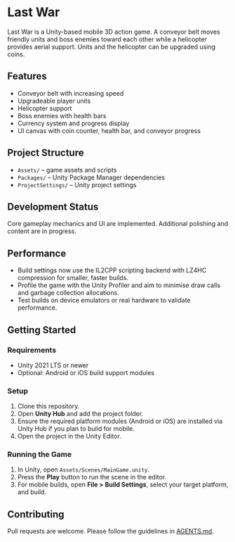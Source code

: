 # Last War

Last War is a Unity-based mobile 3D action game. A conveyor belt moves friendly units and boss enemies toward each other while a helicopter provides aerial support. Units and the helicopter can be upgraded using coins.

## Features
- Conveyor belt with increasing speed
- Upgradeable player units
- Helicopter support
- Boss enemies with health bars
- Currency system and progress display
- UI canvas with coin counter, health bar, and conveyor progress

## Project Structure
- `Assets/` – game assets and scripts
- `Packages/` – Unity Package Manager dependencies
- `ProjectSettings/` – Unity project settings

## Development Status
Core gameplay mechanics and UI are implemented. Additional polishing and content are in progress.

## Performance
- Build settings now use the IL2CPP scripting backend with LZ4HC compression for smaller, faster builds.
- Profile the game with the Unity Profiler and aim to minimise draw calls and garbage collection allocations.
- Test builds on device emulators or real hardware to validate performance.

## Getting Started

### Requirements
- Unity 2021 LTS or newer
- Optional: Android or iOS build support modules

### Setup
1. Clone this repository.
2. Open **Unity Hub** and add the project folder.
3. Ensure the required platform modules (Android or iOS) are installed via Unity Hub if you plan to build for mobile.
4. Open the project in the Unity Editor.

### Running the Game
1. In Unity, open `Assets/Scenes/MainGame.unity`.
2. Press the **Play** button to run the scene in the editor.
3. For mobile builds, open **File > Build Settings**, select your target platform, and build.

## Contributing
Pull requests are welcome. Please follow the guidelines in [AGENTS.md](AGENTS.md).
